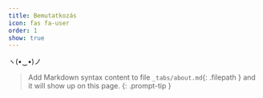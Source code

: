 ```yaml
---
title: Bemutatkozás
icon: fas fa-user
order: 1
show: true
---
```


ヽ(•‿•)ノ

> Add Markdown syntax content to file `_tabs/about.md`{: .filepath } and it will show up on this page.
{: .prompt-tip }
